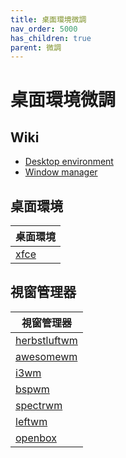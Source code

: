 ```yaml
---
title: 桌面環境微調
nav_order: 5000
has_children: true
parent: 微調
---
```


# 桌面環境微調

## Wiki

* [Desktop environment](https://en.wikipedia.org/wiki/Desktop_environment)
* [Window manager](https://en.wikipedia.org/wiki/Window_manager)

## 桌面環境

| 桌面環境 |
| --- |
| [xfce](full/xfce) |

## 視窗管理器

| 視窗管理器 |
| --- |
| [herbstluftwm](wm/herbstluftwm) |
| [awesomewm](wm/awesomewm) |
| [i3wm](wm/i3wm) |
| [bspwm](wm/bspwm) |
| [spectrwm](wm/spectrwm) |
| [leftwm](wm/leftwm) |
| [openbox](wm/openbox) |

